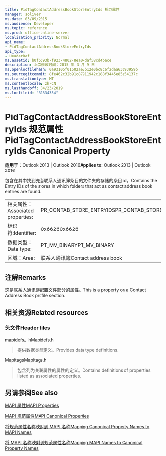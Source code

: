 ```yaml
---
title: PidTagContactAddressBookStoreEntryIds 规范属性
manager: soliver
ms.date: 03/09/2015
ms.audience: Developer
ms.topic: reference
ms.prod: office-online-server
localization_priority: Normal
api_name:
- PidTagContactAddressBookStoreEntryIds
api_type:
- HeaderDef
ms.assetid: b0f5393b-f923-4802-8ea0-daf58cd4bace
description: 上次修改时间：2015 年 3 月 9 日
ms.openlocfilehash: 0a93105f01502ae5b12e0bc8c6f2daa63693959b
ms.sourcegitcommit: 8fe462c32b91c87911942c188f3445e85a54137c
ms.translationtype: MT
ms.contentlocale: zh-CN
ms.lasthandoff: 04/23/2019
ms.locfileid: "32334354"
---
```

# <a name="pidtagcontactaddressbookstoreentryids-canonical-property"></a><span data-ttu-id="d58d8-103">PidTagContactAddressBookStoreEntryIds 规范属性</span><span class="sxs-lookup"><span data-stu-id="d58d8-103">PidTagContactAddressBookStoreEntryIds Canonical Property</span></span>

  
  
<span data-ttu-id="d58d8-104">**适用于**：Outlook 2013 | Outlook 2016</span><span class="sxs-lookup"><span data-stu-id="d58d8-104">**Applies to**: Outlook 2013 | Outlook 2016</span></span> 
  
<span data-ttu-id="d58d8-105">包含在其中找到充当联系人通讯簿条目的文件夹的存储的条目 id。</span><span class="sxs-lookup"><span data-stu-id="d58d8-105">Contains the Entry IDs of the stores in which folders that act as contact address book entries are found.</span></span>
  
|||
|:-----|:-----|
|<span data-ttu-id="d58d8-106">相关属性：</span><span class="sxs-lookup"><span data-stu-id="d58d8-106">Associated properties:</span></span>  <br/> |<span data-ttu-id="d58d8-107">PR_CONTAB_STORE_ENTRYIDS</span><span class="sxs-lookup"><span data-stu-id="d58d8-107">PR_CONTAB_STORE_ENTRYIDS</span></span>  <br/> |
|<span data-ttu-id="d58d8-108">标识符:</span><span class="sxs-lookup"><span data-stu-id="d58d8-108">Identifier:</span></span>  <br/> |<span data-ttu-id="d58d8-109">0x6626</span><span class="sxs-lookup"><span data-stu-id="d58d8-109">0x6626</span></span>  <br/> |
|<span data-ttu-id="d58d8-110">数据类型：</span><span class="sxs-lookup"><span data-stu-id="d58d8-110">Data type:</span></span>  <br/> |<span data-ttu-id="d58d8-111">PT_MV_BINARY</span><span class="sxs-lookup"><span data-stu-id="d58d8-111">PT_MV_BINARY</span></span>  <br/> |
|<span data-ttu-id="d58d8-112">区域：</span><span class="sxs-lookup"><span data-stu-id="d58d8-112">Area:</span></span>  <br/> |<span data-ttu-id="d58d8-113">联系人通讯簿</span><span class="sxs-lookup"><span data-stu-id="d58d8-113">Contact address book</span></span>  <br/> |
   
## <a name="remarks"></a><span data-ttu-id="d58d8-114">注解</span><span class="sxs-lookup"><span data-stu-id="d58d8-114">Remarks</span></span>

<span data-ttu-id="d58d8-115">这是联系人通讯簿配置文件部分的属性。</span><span class="sxs-lookup"><span data-stu-id="d58d8-115">This is a property on a Contact Address Book profile section.</span></span>
  
## <a name="related-resources"></a><span data-ttu-id="d58d8-116">相关资源</span><span class="sxs-lookup"><span data-stu-id="d58d8-116">Related resources</span></span>

### <a name="header-files"></a><span data-ttu-id="d58d8-117">头文件</span><span class="sxs-lookup"><span data-stu-id="d58d8-117">Header files</span></span>

<span data-ttu-id="d58d8-118">mapidefs。h</span><span class="sxs-lookup"><span data-stu-id="d58d8-118">Mapidefs.h</span></span>
  
> <span data-ttu-id="d58d8-119">提供数据类型定义。</span><span class="sxs-lookup"><span data-stu-id="d58d8-119">Provides data type definitions.</span></span>
    
<span data-ttu-id="d58d8-120">Mapitags</span><span class="sxs-lookup"><span data-stu-id="d58d8-120">Mapitags.h</span></span>
  
> <span data-ttu-id="d58d8-121">包含列为关联属性的属性的定义。</span><span class="sxs-lookup"><span data-stu-id="d58d8-121">Contains definitions of properties listed as associated properties.</span></span>
    
## <a name="see-also"></a><span data-ttu-id="d58d8-122">另请参阅</span><span class="sxs-lookup"><span data-stu-id="d58d8-122">See also</span></span>



[<span data-ttu-id="d58d8-123">MAPI 属性</span><span class="sxs-lookup"><span data-stu-id="d58d8-123">MAPI Properties</span></span>](mapi-properties.md)
  
[<span data-ttu-id="d58d8-124">MAPI 规范属性</span><span class="sxs-lookup"><span data-stu-id="d58d8-124">MAPI Canonical Properties</span></span>](mapi-canonical-properties.md)
  
[<span data-ttu-id="d58d8-125">将规范属性名称映射到 MAPI 名称</span><span class="sxs-lookup"><span data-stu-id="d58d8-125">Mapping Canonical Property Names to MAPI Names</span></span>](mapping-canonical-property-names-to-mapi-names.md)
  
[<span data-ttu-id="d58d8-126">将 MAPI 名称映射到规范属性名称</span><span class="sxs-lookup"><span data-stu-id="d58d8-126">Mapping MAPI Names to Canonical Property Names</span></span>](mapping-mapi-names-to-canonical-property-names.md)

